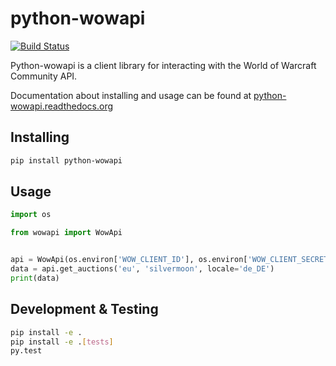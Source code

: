 # python-wowapi

[![Build Status](https://cloud.drone.io/api/badges/lockwooddev/python-wowapi/status.svg)](https://cloud.drone.io/lockwooddev/python-wowapi)

Python-wowapi is a client library for interacting with the World of Warcraft
Community API.

Documentation about installing and usage can be found at [python-wowapi.readthedocs.org](https://python-wowapi.readthedocs.org)

## Installing

```bash
pip install python-wowapi
```

## Usage

```python
import os

from wowapi import WowApi


api = WowApi(os.environ['WOW_CLIENT_ID'], os.environ['WOW_CLIENT_SECRET'])
data = api.get_auctions('eu', 'silvermoon', locale='de_DE')
print(data)
```

## Development & Testing

```bash
pip install -e .
pip install -e .[tests]
py.test
```
